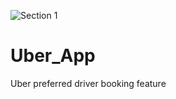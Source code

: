 ![Section 1](https://github.com/Faustinak/Uber_App/assets/142127027/2d5547f9-94c0-47d3-8090-72eb83022462)
# Uber_App
Uber preferred driver booking feature
